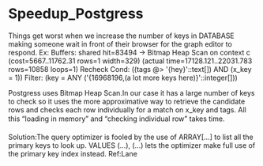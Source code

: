 # Speedup_Postgress
Things get worst  when we  increase the number of keys in DATABASE making someone wait in front of their browser for the graph editor to respond.
Ex:
Buffers: shared hit=83494
  ->  Bitmap Heap Scan on context c  (cost=5667..11762.31 rows=1 width=329) (actual time=17128.121..22031.783 rows=10858 loops=1)
        Recheck Cond: ((tags @> '{hey}'::text[]) AND (x_key = 1))
        Filter: (key = ANY ('{16968196,(a lot more keys here)}'::integer[]))


Postgress uses Bitmap Heap Scan.In our case it has a large number of keys to check so it uses the more approximative way to retrieve the candidate rows and checks each row individually for a match on x_key and tags. All this “loading in memory” and “checking individual row” takes time.
 
 Solution:The query optimizer is fooled by the use of ARRAY[...] to list all the primary keys to look up. VALUES (...), (...) lets the optimizer make full use of the primary key index instead.
 Ref:Lane
